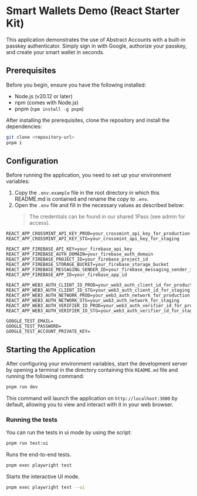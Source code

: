 # Smart Wallets Demo (React Starter Kit)

This application demonstrates the use of Abstract Accounts with a built-in passkey authenticator. Simply sign in with Google, authorize your passkey, and create your smart wallet in seconds.

## Prerequisites

Before you begin, ensure you have the following installed:

-   Node.js (v20.12 or later)
-   npm (comes with Node.js)
-   pnpm (`npm install -g pnpm`)

After installing the prerequisites, clone the repository and install the dependencies:

```bash
git clone <repository-url>
pnpm i
```

## Configuration

Before running the application, you need to set up your environment variables:

1. Copy the `.env.example` file in the root directory in which this README.md is contained and rename the copy to `.env`.
2. Open the `.env` file and fill in the necessary values as described below:
    > The credentials can be found in our shared 1Pass (see admin for access).

```plaintext
REACT_APP_CROSSMINT_API_KEY_PROD=your_crossmint_api_key_for_production
REACT_APP_CROSSMINT_API_KEY_STG=your_crossmint_api_key_for_staging

REACT_APP_FIREBASE_API_KEY=your_firebase_api_key
REACT_APP_FIREBASE_AUTH_DOMAIN=your_firebase_auth_domain
REACT_APP_FIREBASE_PROJECT_ID=your_firebase_project_id
REACT_APP_FIREBASE_STORAGE_BUCKET=your_firebase_storage_bucket
REACT_APP_FIREBASE_MESSAGING_SENDER_ID=your_firebase_messaging_sender_id
REACT_APP_FIREBASE_APP_ID=your_firebase_app_id

REACT_APP_WEB3_AUTH_CLIENT_ID_PROD=your_web3_auth_client_id_for_production
REACT_APP_WEB3_AUTH_CLIENT_ID_STG=your_web3_auth_client_id_for_staging
REACT_APP_WEB3_AUTH_NETWORK_PROD=your_web3_auth_network_for_production
REACT_APP_WEB3_AUTH_NETWORK_STG=your_web3_auth_network_for_staging
REACT_APP_WEB3_AUTH_VERIFIER_ID_PROD=your_web3_auth_verifier_id_for_production
REACT_APP_WEB3_AUTH_VERIFIER_ID_STG=your_web3_auth_verifier_id_for_staging

GOOGLE_TEST_EMAIL=
GOOGLE_TEST_PASSWORD=
GOOGLE_TEST_ACCOUNT_PRIVATE_KEY=
```

## Starting the Application

After configuring your environment variables, start the development server by opening a terminal in the directory containing this `README.md` file and running the following command:

```bash
pnpm run dev
```

This command will launch the application on `http://localhost:3000` by default, allowing you to view and interact with it in your web browser.

### Running the tests

You can run the tests in ui mode by using the script:

```bash
pnpm run test:ui
```

Runs the end-to-end tests.

```bash
pnpm exec playwright test
```

Starts the interactive UI mode.

```bash
pnpm exec playwright test --ui
```
